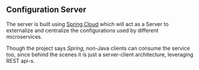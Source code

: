 ## Configuration Server

The server is built using [Spring Cloud](https://spring.io/projects/spring-cloud-config) 
which will act as a Server to externalize
and centralize the configurations used by different microservices.


Though the project says *Spring*, non-Java clients can consume the service too,
since behind the scenes it is just a server-client architecture, leveraging REST api-s.


